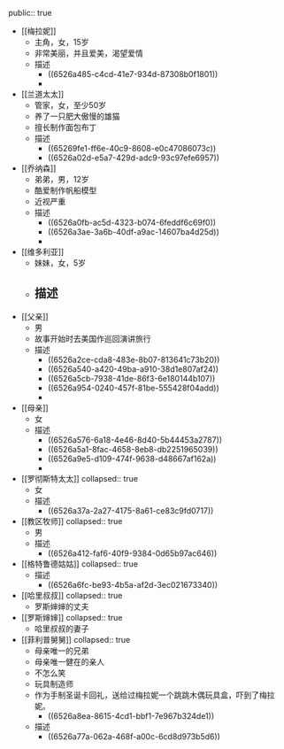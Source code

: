 public:: true

- [[梅拉妮]]
	- 主角，女，15岁
	- 非常美丽，并且爱美，渴望爱情
	- 描述
		- ((6526a485-c4cd-41e7-934d-87308b0f1801))
		-
- [[兰道太太]]
	- 管家，女，至少50岁
	- 养了一只肥大傲慢的雄猫
	- 擅长制作面包布丁
	- 描述
		- ((65269fe1-ff6e-40c9-8608-e0c47086073c))
		- ((6526a02d-e5a7-429d-adc9-93c97efe6957))
- [[乔纳森]]
	- 弟弟，男，12岁
	- 酷爱制作帆船模型
	- 近视严重
	- 描述
		- ((6526a0fb-ac5d-4323-b074-6feddf6c69f0))
		- ((6526a3ae-3a6b-40df-a9ac-14607ba4d25d))
		-
- [[维多利亚]]
	- 妹妹，女，5岁
	- 描述
		-
- [[父亲]]
	- 男
	- 故事开始时去美国作巡回演讲旅行
	- 描述
		- ((6526a2ce-cda8-483e-8b07-813641c73b20))
		- ((6526a540-a420-49ba-a910-38d1e807af24))
		- ((6526a5cb-7938-41de-86f3-6e180144b107))
		- ((6526a954-0240-457f-81be-555428f04add))
		-
- [[母亲]]
	- 女
	- 描述
		- ((6526a576-6a18-4e46-8d40-5b44453a2787))
		- ((6526a5a1-8fac-4658-8eb8-db2251965039))
		- ((6526a9e5-d109-474f-9638-d48667af162a))
		-
- [[罗彻斯特太太]]
  collapsed:: true
	- 女
	- 描述
		- ((6526a37a-2a27-4175-8a61-ce83c9fd0717))
- [[教区牧师]]
  collapsed:: true
	- 男
	- 描述
		- ((6526a412-faf6-40f9-9384-0d65b97ac646))
- [[格特鲁德姑姑]]
  collapsed:: true
	- 描述
		- ((6526a6fc-be93-4b5a-af2d-3ec021673340))
- [[哈里叔叔]]
  collapsed:: true
	- 罗斯婶婶的丈夫
- [[罗斯婶婶]]
  collapsed:: true
	- 哈里叔叔的妻子
- [[菲利普舅舅]]
  collapsed:: true
	- 母亲唯一的兄弟
	- 母亲唯一健在的亲人
	- 不怎么笑
	- 玩具制造师
	- 作为手制圣诞卡回礼，送给过梅拉妮一个跳跳木偶玩具盒，吓到了梅拉妮。
		- ((6526a8ea-8615-4cd1-bbf1-7e967b324de1))
	- 描述
		- ((6526a77a-062a-468f-a00c-6cd8d973b5d6))